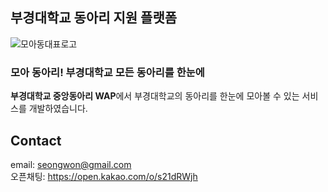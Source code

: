 
## 부경대학교 동아리 지원 플랫폼

![모아동대표로고](https://github.com/user-attachments/assets/be5594ef-6aad-48a1-b1e6-0c210dd4086e)

### 모아 동아리! 부경대학교 모든 동아리를 한눈에

**부경대학교 중앙동아리 WAP**에서 부경대학교의 동아리를 한눈에 모아볼 수 있는 서비스를 개발하였습니다. 

## Contact

email: seongwon@gmail.com <br/>
오픈채팅: https://open.kakao.com/o/s21dRWjh
